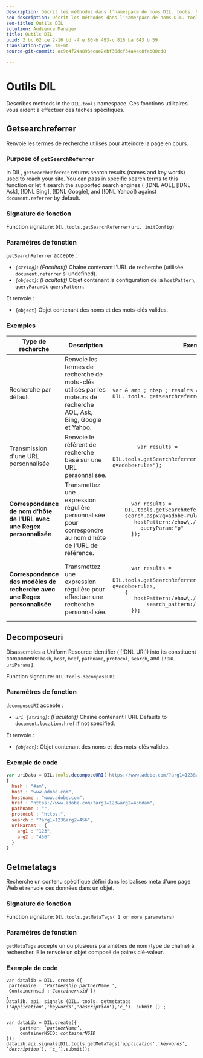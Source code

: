 ```yaml
---
description: Décrit les méthodes dans l'namespace de noms DIL. tools. Ces fonctions utilitaires vous aident à effectuer des tâches spécifiques.
seo-description: Décrit les méthodes dans l'namespace de noms DIL. tools. Ces fonctions utilitaires vous aident à effectuer des tâches spécifiques.
seo-title: Outils DIL
solution: Audience Manager
title: Outils DIL
uuid: 2 bc 62 ce 2-16 bd -4 e 80-b 493-c 816 ba 643 b 59
translation-type: tm+mt
source-git-commit: ac9e4f24a896ecae2ebf36dcf34a4ac8fab00cd8

---
```



# Outils DIL

Describes methods in the `DIL.tools` namespace. Ces fonctions utilitaires vous aident à effectuer des tâches spécifiques.

<!-- 

c_dil_functions.xml

 -->

## Getsearchreferrer

Renvoie les termes de recherche utilisés pour atteindre la page en cours.

<!-- 

r_dil_get_search_referrer.xml

 -->

### Purpose of `getSearchReferrer`

In DIL, `getSearchReferrer` returns search results (names and key words) used to reach your site. You can pass in specific search terms to this function or let it search the supported search engines ( [!DNL AOL], [!DNL Ask], [!DNL Bing], [!DNL Google], and [!DNL Yahoo]) against `document.referrer` by default.

### Signature de fonction

Function signature: `DIL.tools.getSearchReferrer(uri, initConfig)`

### Paramètres de fonction

`getSearchReferrer` accepte :

* *`{string}`*: *(Facultatif)* Chaîne contenant l'URL de recherche (utilisée `document.referrer` si undefined).
* *`{object}`*: *(Facultatif)* Objet contenant la configuration de la `hostPattern`, `queryParam`ou `queryPattern`.

Et renvoie :

* `{object}` Objet contenant des noms et des mots-clés valides.

### Exemples

<table id="table_D035276601EC428295E4D619F05BB8D0"> 
 <thead> 
  <tr> 
   <th> Type de recherche </th> 
   <th> Description </th> 
   <th> Exemple de code </th> 
  </tr> 
 </thead>
 <tbody> 
  <tr> 
   <td> Recherche par défaut</td> 
   <td> Renvoie les termes de recherche de mots-clés utilisés par les moteurs de recherche AOL, Ask, Bing, Google et Yahoo. </td> 
   <td>
      <code>var &amp; amp ; nbsp ; results &amp; amp ; nbsp ; = &amp; amp ; nbsp ; DIL. tools. getsearchreferrer () ;</code> 
  </td>
  </tr> 
  <tr> 
   <td>Transmission d'une URL personnalisée</td> 
   <td>Renvoie le référent de recherche basé sur une URL personnalisée.</td> 
   <td> 
  <code>
        var results = 
    DIL.tools.getSearchReferrer("https://www.ehow.com/search.aspx?q=adobe+rules");
  </code>
</td> 
  </tr> 
  <tr> 
   <td> <b>Correspondance de nom d'hôte de l'URL avec une Regex personnalisée</b></td> 
   <td> Transmettez une expression régulière personnalisée pour correspondre au nom d'hôte de l'URL de référence. </td> 
   <td> 
  <code>
      var results = 
    DIL.tools.getSearchReferrer("https://www.ehow.com/
    search.aspx?q=adobe+rules",{ 
       hostPattern:/ehow\./, 
         queryParam:"p" 
      }); 
  </code>
  </td></tr> 
  <tr> 
   <td> <b>Correspondance des modèles de recherche avec une Regex personnalisée</b> </td> 
   <td> Transmettez une expression régulière pour effectuer une recherche personnalisée. </td> 
   <td> 
    <code>
      var results = 
    DIL.tools.getSearchReferrer("https://www.ehow.com/search.aspx?q=adobe+rules,
    {
       hostPattern:/ehow\./, 
           search_pattern:/[&amp;\?]p=([^&amp;]+/ 
      });
    </code>
   </td> 
  </tr> 
 </tbody> 
</table>

## Decomposeuri

Disassembles a Uniform Resource Identifier ( [!DNL URI]) into its constituent components: `hash`, `host`, `href`, `pathname`, `protocol`, `search`, and `[!DNL uriParams]`.

<!-- 

r_dil_decompose.xml

 -->

Function signature: `DIL.tools.decomposeURI`

### Paramètres de fonction

`decomposeURI` accepte :

* *`uri {string}`*: *(Facultatif)* Chaîne contenant l'URI. Defaults to `document.location.href` if not specified.

Et renvoie :

* *`{object}`*: Objet contenant des noms et des mots-clés valides.

### Exemple de code


```javascript
var uriData = DIL.tools.decomposeURI('https://www.adobe.com/?arg1=123&arg2=456#am'); 
{ 
  hash : "#am", 
  host : "www.adobe.com", 
  hostname : "www.adobe.com", 
  href : "https://www.adobe.com/?arg1=123&arg2=456#am", 
  pathname : "", 
  protocol : "https:", 
  search : "?arg1=123&arg2=456", 
  uriParams : { 
    arg1 : "123", 
    arg2 : "456" 
  } 
}
```

## Getmetatags

Recherche un contenu spécifique défini dans les balises meta d'une page Web et renvoie ces données dans un objet.

<!-- 

r_dil_get_metatags.xml

 -->

### Signature de fonction

Function signature: `DIL.tools.getMetaTags( 1 or more parameters)`

### Paramètres de fonction

`getMetaTags` accepte un ou plusieurs paramètres de nom (type de chaîne) à rechercher. Elle renvoie un objet composé de paires clé-valeur.

### Exemple de code

<pre class="&ldquo;javascript&rdquo;"><code>var datalib = DIL. create ({ 
 partenaire : '<i>Partnership partnerName '</i>, 
 Containernsid : <i>Containernsid</i> }) 
; 
Datalib. api. signals (DIL. tools. getmetatags ('<i>application</i>','<i>keywords</i>','<i>description</i>'),'c_'). submit () ;</code>
</pre>

<pre><code>
var dataLib = DIL.create({ 
     partner: <i>`partnerName’</i>, 
     containerNSID: <i>containerNSID</i> 
}); 
dataLib.api.signals(DIL.tools.getMetaTags(’<i>application</i>’,’<i>keywords</i>’, ’<i>description</i>’), ’c_’).submit();
</code></pre>
